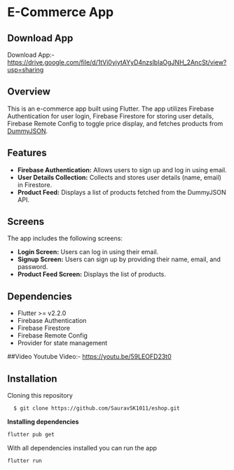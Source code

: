 # E-Commerce App

## Download App

Download App:- https://drive.google.com/file/d/1tVi0yiytAYyD4nzslbIaOgJNH_2AncSt/view?usp=sharing

## Overview

This is an e-commerce app built using Flutter. The app utilizes Firebase Authentication for user login, Firebase Firestore for storing user details, Firebase Remote Config to toggle price display, and fetches products from [DummyJSON](https://dummyjson.com/products). 

## Features

- **Firebase Authentication:** Allows users to sign up and log in using email.
- **User Details Collection:** Collects and stores user details (name, email) in Firestore.
- **Product Feed:** Displays a list of products fetched from the DummyJSON API.

## Screens

The app includes the following screens:
- **Login Screen:** Users can log in using their email.
- **Signup Screen:** Users can sign up by providing their name, email, and password.
- **Product Feed Screen:** Displays the list of products.

## Dependencies

- Flutter >= v2.2.0
- Firebase Authentication
- Firebase Firestore
- Firebase Remote Config
- Provider for state management

##Video
Youtube Video:- https://youtu.be/59LEOFD23t0

## Installation

Cloning this repository

```bash
  $ git clone https://github.com/SauravSK1011/eshop.git
```
**Installing dependencies**
```bash
flutter pub get
```

With all dependencies installed  you can run the app
 ```bash
flutter run
```
